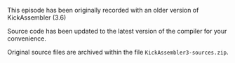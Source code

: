 This episode has been originally recorded with an older version of KickAssembler (3.6)

Source code has been updated to the latest version of the compiler for your convenience.

Original source files are archived within the file `KickAssembler3-sources.zip`.


